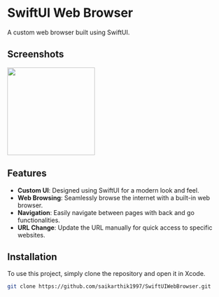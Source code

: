 # SwiftUI Web Browser

A custom web browser built using SwiftUI.

## Screenshots

<img src="https://github.com/saikarthik1997/SwiftUIWebBrowser/assets/35224619/222eddd9-8f0c-4674-8cef-2b8594cdc3e7" width="200">

## Features

- **Custom UI**: Designed using SwiftUI for a modern look and feel.
- **Web Browsing**: Seamlessly browse the internet with a built-in web browser.
- **Navigation**: Easily navigate between pages with back and go functionalities.
- **URL Change**: Update the URL manually for quick access to specific websites.

## Installation

To use this project, simply clone the repository and open it in Xcode.

```bash
git clone https://github.com/saikarthik1997/SwiftUIWebBrowser.git
